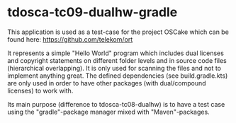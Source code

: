 # tdosca-tc09-dualhw-gradle
This application is used as a test-case for the project OSCake
which can be found here: https://github.com/telekom/ort

It represents a simple "Hello World" program which includes dual licenses and copyright statements
on different folder levels and in source code files (hierarchical overlapping). It is only used
for scanning the files and not to implement anything great. The defined dependencies (see build.gradle.kts)
are only used in order to have other packages (with dual/compound licenses) to work with.

Its main purpose (difference to tdosca-tc08-dualhw) is to have a test case using the "gradle"-package manager mixed with "Maven"-packages.
